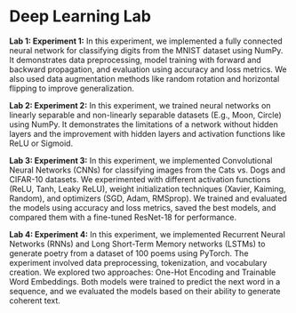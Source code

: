 # Deep Learning Lab

**Lab 1: Experiment 1:** In this experiment, we implemented a fully connected neural network for classifying digits from the MNIST dataset using NumPy. It demonstrates data preprocessing, model training with forward and backward propagation, and evaluation using accuracy and loss metrics. We also used data augmentation methods like random rotation and horizontal flipping to improve generalization.

**Lab 2: Experiment 2:** In this experiment, we trained neural networks on linearly separable and non-linearly separable datasets (E.g., Moon, Circle) using NumPy. It demonstrates the limitations of a network without hidden layers and the improvement with hidden layers and activation functions like ReLU or Sigmoid.

**Lab 3: Experiment 3:** In this experiment, we implemented Convolutional Neural Networks (CNNs) for classifying images from the Cats vs. Dogs and CIFAR-10 datasets. We experimented with different activation functions (ReLU, Tanh, Leaky ReLU), weight initialization techniques (Xavier, Kaiming, Random), and optimizers (SGD, Adam, RMSprop). We trained and evaluated the models using accuracy and loss metrics, saved the best models, and compared them with a fine-tuned ResNet-18 for performance.

**Lab 4: Experiment 4:**  In this experiment, we implemented Recurrent Neural Networks (RNNs) and Long Short-Term Memory networks (LSTMs) to generate poetry from a dataset of 100 poems using PyTorch. The experiment involved data preprocessing, tokenization, and vocabulary creation. We explored two approaches: One-Hot Encoding and Trainable Word Embeddings. Both models were trained to predict the next word in a sequence, and we evaluated the models based on their ability to generate coherent text.
